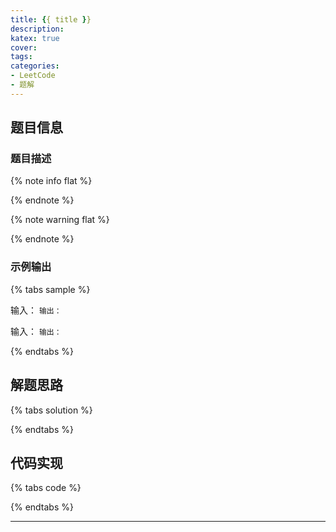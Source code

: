 ```yaml
---
title: {{ title }}
description: 
katex: true
cover: 
tags:
categories:
- LeetCode
- 题解
---
```


## 题目信息

### 题目描述

{% note info flat %}

{% endnote %}

{% note warning flat %}

{% endnote %}

### 示例输出

{% tabs sample %}
<!-- tab 示例输出1 -->
输入： ``
输出： ``
<!-- endtab -->

<!-- tab 示例输出2 -->
输入： ``
输出： ``
<!-- endtab -->
{% endtabs %}

## 解题思路

{% tabs solution %}
<!-- tab 思路1 -->

<!-- endtab -->

<!-- tab 思路2 -->

<!-- endtab -->
{% endtabs %}

## 代码实现

{% tabs code %}
<!-- tab 代码实现1 -->

<!-- endtab -->

<!-- tab 代码实现2 -->

<!-- endtab -->
{% endtabs %}

---
